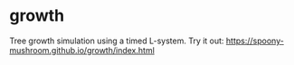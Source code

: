 # growth
Tree growth simulation using a timed L-system.
Try it out: https://spoony-mushroom.github.io/growth/index.html
